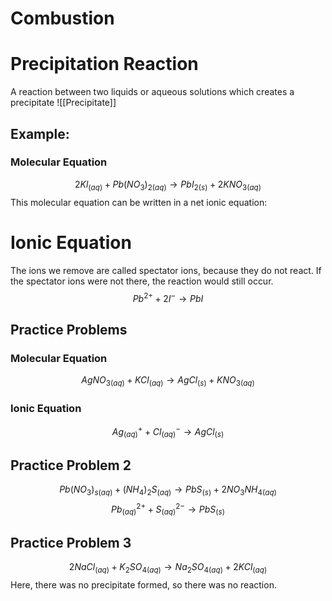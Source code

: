 # Combustion
# Precipitation Reaction
A reaction between two liquids or aqueous solutions which creates a precipitate
![[Precipitate]]
## Example:
### Molecular Equation
$$2Kl_{(aq)}+Pb(NO_3)_{2(aq)}\rightarrow PbI_{2(s)}+2KNO_{3(aq)}$$
This molecular equation can be written in a net ionic equation:
# Ionic Equation
The ions we remove are called spectator ions, because they do not react. If the spectator ions were not there, the reaction would still occur. 
$$Pb^{2+}+2I^-\rightarrow PbI$$
## Practice Problems
### Molecular Equation
$$AgNO_{3(aq)}+KCl_{(aq)}\rightarrow AgCl_{(s)}+KNO_{3(aq)}$$
### Ionic Equation
$$Ag_{(aq)}^++Cl_{(aq)}^-\rightarrow AgCl_{(s)}$$
## Practice Problem 2
$$Pb(NO_3)_{s(aq)}+(NH_4)_2S_{(aq)}\rightarrow PbS_{(s)}+2NO_3NH_{4(aq)}$$
$$Pb^{2+}_{(aq)}+S^{2-}_{(aq)}\rightarrow PbS_{(s)}$$
## Practice Problem 3
$$2NaCl_{(aq)}+K_2SO_{4(aq)}\rightarrow Na_2SO_{4(aq)}+2KCl_{(aq)}$$
Here, there was no precipitate formed, so there was no reaction. 